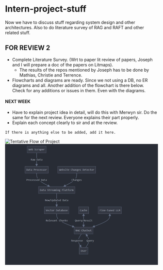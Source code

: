# Intern-project-stuff 
Now we have to discuss stuff regarding system design and other architectures. Also to do literature survey of RAG and RAFT and other related stuff.  


## FOR REVIEW 2
- Complete Literature Survey. (Wrt to paper lit review of papers, Joseph and I will prepare a doc of the papers on Litmaps). 
  - The results of the repos mentioned by Joseph has to be done by Mathias, Christie and Terrence.
- Flowcharts and diagrams are ready. Since we not using a DB, no ER diagrams and all. Another addition of the flowchart is there below. Check for any additions or issues in them. Even with the diagrams.
#### NEXT WEEK
- Have to explain project idea in detail, will do this with Merwyn sir. Do the same for the next review. Everyone explains their part properly. 
-  Explain each concept clearly to sir and at the review.


`If there is anything else to be added, add it here.`

![Tentative Flow of Project](project-flowchart.jpg)  
![Detailed Flow of Project](design_2.jpg) 
